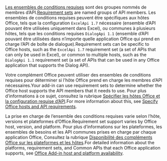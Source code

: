 <span data-ttu-id="98843-101">[Les ensembles de conditions requises](../develop/office-versions-and-requirement-sets.md) sont des groupes nommés de membres d’API.</span><span class="sxs-lookup"><span data-stu-id="98843-101">[Requirement sets](../develop/office-versions-and-requirement-sets.md) are named groups of API members.</span></span> <span data-ttu-id="98843-102">Les ensembles de conditions requises peuvent être spécifiques aux hôtes Office, tels que la configuration `ExcelApi 1.7` nécessaire (ensemble d’API pouvant être utilisées uniquement dans Excel), ou communes à plusieurs hôtes, tels que les conditions requises `DialogApi 1.1` (ensemble d’API pouvant être utilisées dans n’importe quelle application Office qui prend en charge l’API de boîte de dialogue).</span><span class="sxs-lookup"><span data-stu-id="98843-102">Requirement sets can be specific to Office hosts, such as the `ExcelApi 1.7` requirement set (a set of APIs that can only be used in Excel), or common to multiple hosts, such as the `DialogApi 1.1` requirement set (a set of APIs that can be used in any Office application that supports the Dialog API).</span></span>

<span data-ttu-id="98843-103">Votre complément Office peuvent utiliser des ensembles de conditions requises pour déterminer si l’hôte Office prend en charge les membres d’API nécessaires.</span><span class="sxs-lookup"><span data-stu-id="98843-103">Your add-in can use requirement sets to determine whether the Office host supports the API members that it needs to use.</span></span> <span data-ttu-id="98843-104">Pour plus d’informations à ce sujet, consultez la rubrique [Spécifier les hôtes Office et la configuration requise d’API](../develop/specify-office-hosts-and-api-requirements.md).</span><span class="sxs-lookup"><span data-stu-id="98843-104">For more information about this, see [Specify Office hosts and API requirements](../develop/specify-office-hosts-and-api-requirements.md).</span></span>

<span data-ttu-id="98843-105">La prise en charge de l’ensemble des conditions requises varie selon l’hôte, versions et plateformes d’Office.</span><span class="sxs-lookup"><span data-stu-id="98843-105">Requirement set support varies by Office host, version, and platform.</span></span> <span data-ttu-id="98843-106">Pour plus d’informations sur les plateformes, les ensembles de besoins et les API communes prises en charge par chaque application Office, Consultez la rubrique [Disponibilité des compléments Office sur les plateformes et les hôtes](../overview/office-add-in-availability.md).</span><span class="sxs-lookup"><span data-stu-id="98843-106">For detailed information about the platforms, requirement sets, and Common APIs that each Office application supports, see [Office Add-in host and platform availability](../overview/office-add-in-availability.md).</span></span>
